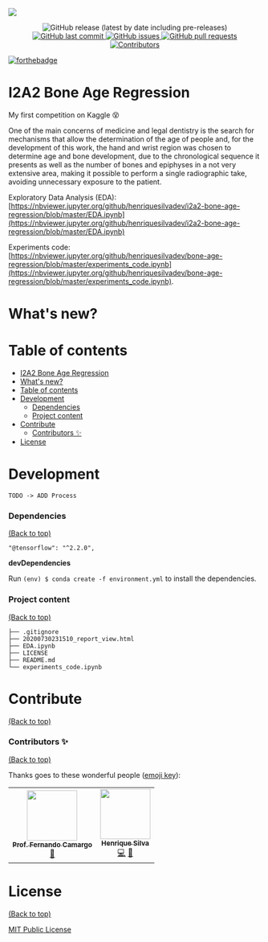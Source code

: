 ![](https://storage.googleapis.com/backup-descktop/images/bone-age-regression-cover.png)

<p align="center">
  <img alt="GitHub release (latest by date including pre-releases)" src="https://img.shields.io/github/v/release/henriquesilvadev/bone-age-regression?include_prereleases&style=flat-square">
  <a href="https://github.com/henriquesilvadev/bone-age-regression/commits/master">
  <img src="https://img.shields.io/github/last-commit/henriquesilvadev/bone-age-regression?style=flat-square"
         alt="GitHub last commit">
  <a href="https://github.com/henriquesilvadev/bone-age-regression/issues">
  <img src="https://img.shields.io/github/issues/henriquesilvadev/bone-age-regression?style=flat-square&color=red"
         alt="GitHub issues">
  <a href="https://github.com/henriquesilvadev/bone-age-regression/pulls">
  <img src="https://img.shields.io/github/issues-pr/henriquesilvadev/bone-age-regression?style=flat-square&color=blue"
         alt="GitHub pull requests">
 

  <img alt="Contributors" src="https://img.shields.io/badge/all_contributors-1-orange.svg?style=flat-square" href="#contributors-">

  <br />

  

  [![forthebadge](https://forthebadge.com/images/badges/made-with-python.svg)](https://forthebadge.com)





</p>

# I2A2 Bone Age Regression

My first competition on Kaggle 😵

One of the main concerns of medicine and legal dentistry is the search for mechanisms that allow the determination of the age of people and, for the development of this work, the hand and wrist region was chosen to determine age and bone development, due to the chronological sequence it presents as well as the number of bones and epiphyses in a not very extensive area, making it possible to perform a single radiographic take, avoiding unnecessary exposure to the patient.


Exploratory Data Analysis (EDA): [https://nbviewer.jupyter.org/github/henriquesilvadev/i2a2-bone-age-regression/blob/master/EDA.ipynb](https://nbviewer.jupyter.org/github/henriquesilvadev/i2a2-bone-age-regression/blob/master/EDA.ipynb)

Experiments code: [https://nbviewer.jupyter.org/github/henriquesilvadev/bone-age-regression/blob/master/experiments_code.ipynb](https://nbviewer.jupyter.org/github/henriquesilvadev/bone-age-regression/blob/master/experiments_code.ipynb).

# What's new?

<!-- **v1.0.0** released!

The images are now hidden when a page loads and become visible only when they are found to be not NSFW. The NSFW images remain hidden.

Performance improvements.

Bug fixes. -->

# Table of contents

- [I2A2 Bone Age Regression](#i2a2-bone-age-regression)
- [What's new?](#whats-new)
- [Table of contents](#table-of-contents)
- [Development](#development)
    - [Dependencies](#dependencies)
    - [Project content](#project-content)
- [Contribute](#contribute)
    - [Contributors ✨](#contributors-)
- [License](#license)

# Development
    TODO -> ADD Process

### Dependencies
[(Back to top)](#table-of-contents)

```
"@tensorflow": "^2.2.0",
```

**devDependencies**

Run ```(env) $ conda create -f environment.yml``` to install the dependencies.

### Project content
[(Back to top)](#table-of-contents)

```
├── .gitignore
├── 20200730231510_report_view.html
├── EDA.ipynb
├── LICENSE
├── README.md
└── experiments_code.ipynb
```

# Contribute
[(Back to top)](#table-of-contents)

### Contributors ✨
[(Back to top)](#table-of-contents)

Thanks goes to these wonderful people ([emoji key](https://allcontributors.org/docs/en/emoji-key)):

<!-- ALL-CONTRIBUTORS-LIST:START - Do not remove or modify this section -->
<!-- prettier-ignore-start -->
<!-- markdownlint-disable -->
<table>
  <tr>
    <td align="center"><a href="https://github.com/fernandocamargoti"><img src="https://avatars2.githubusercontent.com/u/3669312?s=400&u=3a96318d566e941f8048782081016510d4f4edde&v=4" width="100px;" alt=""/><br /><sub><b>Prof. Fernando Camargo </b></sub></a><br />
    <a href="#ideas-YegorZaremba" title="Ideas, Planning, & Feedback">🧙</a></td>
      <td align="center"><a href="https://github.com/henriquehsilva"><img src="https://avatars3.githubusercontent.com/u/40860601?s=460&u=a31035b210c308987ec3830019186abbab646a00&v=4" width="100px;" alt=""/><br /><sub><b>Henrique Silva </b></sub></a><br />
    <a href="https://github.com/navendu-pottekkat/nsfw-filter/commits?author=YegorZaremba" title="Code">💻</a> 
    <a href="#design-YegorZaremba" title="Design">🧟</a>
  </tr>
</table>

# License
[(Back to top)](#table-of-contents)

[MIT Public License](https://opensource.org/licenses/MIT)


